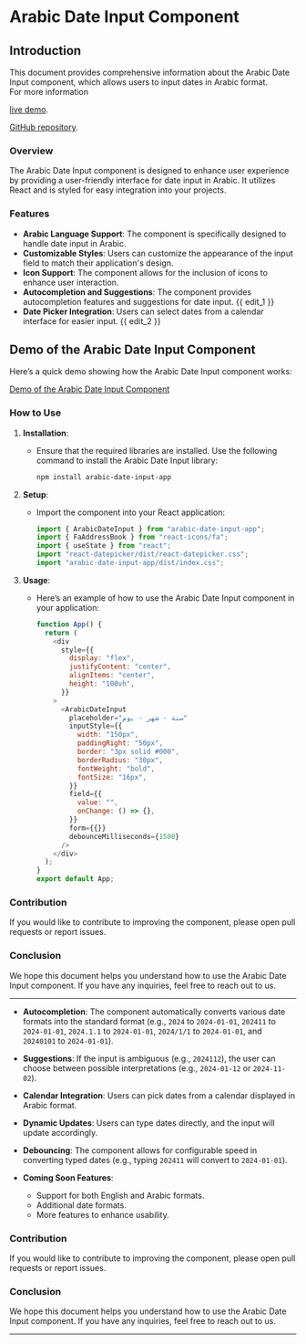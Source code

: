 # Arabic Date Input Component

## Introduction

This document provides comprehensive information about the Arabic Date Input component, which allows users to input dates in Arabic format.  
For more information

[live demo](https://arabic-date-input-app.netlify.app/).

[GitHub repository](https://github.com/zcodev97/arabic-date-input-app).

### Overview

The Arabic Date Input component is designed to enhance user experience by providing a user-friendly interface for date input in Arabic. It utilizes React and is styled for easy integration into your projects.

### Features

- **Arabic Language Support**: The component is specifically designed to handle date input in Arabic.
- **Customizable Styles**: Users can customize the appearance of the input field to match their application's design.
- **Icon Support**: The component allows for the inclusion of icons to enhance user interaction.
- **Autocompletion and Suggestions**: The component provides autocompletion features and suggestions for date input.
  {{ edit_1 }}
- **Date Picker Integration**: Users can select dates from a calendar interface for easier input.
  {{ edit_2 }}

## Demo of the Arabic Date Input Component

Here’s a quick demo showing how the Arabic Date Input component works:

[Demo of the Arabic Date Input Component](https://youtu.be/f76cTmnRdUI)

### How to Use

1. **Installation**:

   - Ensure that the required libraries are installed. Use the following command to install the Arabic Date Input library:
     ```bash
     npm install arabic-date-input-app
     ```

2. **Setup**:

   - Import the component into your React application:

     ```javascript
     import { ArabicDateInput } from "arabic-date-input-app";
     import { FaAddressBook } from "react-icons/fa";
     import { useState } from "react";
     import "react-datepicker/dist/react-datepicker.css";
     import "arabic-date-input-app/dist/index.css";
     ```

3. **Usage**:

   - Here’s an example of how to use the Arabic Date Input component in your application:

     ```javascript
     function App() {
       return (
         <div
           style={{
             display: "flex",
             justifyContent: "center",
             alignItems: "center",
             height: "100vh",
           }}
         >
           <ArabicDateInput
             placeholder="سنة - شهر - يوم"
             inputStyle={{
               width: "150px",
               paddingRight: "50px",
               border: "3px solid #000",
               borderRadius: "30px",
               fontWeight: "bold",
               fontSize: "16px",
             }}
             field={{
               value: "",
               onChange: () => {},
             }}
             form={{}}
             debounceMilliseconds={1500}
           />
         </div>
       );
     }
     export default App;
     ```

### Contribution

If you would like to contribute to improving the component, please open pull requests or report issues.

### Conclusion

We hope this document helps you understand how to use the Arabic Date Input component. If you have any inquiries, feel free to reach out to us.

---

- **Autocompletion**: The component automatically converts various date formats into the standard format (e.g., `2024` to `2024-01-01`, `202411` to `2024-01-01`, `2024.1.1` to `2024-01-01`, `2024/1/1` to `2024-01-01`, and `20240101` to `2024-01-01`).
- **Suggestions**: If the input is ambiguous (e.g., `2024112`), the user can choose between possible interpretations (e.g., `2024-01-12` or `2024-11-02`).

- **Calendar Integration**: Users can pick dates from a calendar displayed in Arabic format.
- **Dynamic Updates**: Users can type dates directly, and the input will update accordingly.
- **Debouncing**: The component allows for configurable speed in converting typed dates (e.g., typing `202411` will convert to `2024-01-01`).
- **Coming Soon Features**:
  - Support for both English and Arabic formats.
  - Additional date formats.
  - More features to enhance usability.

### Contribution

If you would like to contribute to improving the component, please open pull requests or report issues.

### Conclusion

We hope this document helps you understand how to use the Arabic Date Input component. If you have any inquiries, feel free to reach out to us.

---
